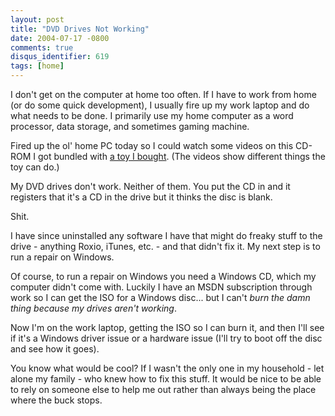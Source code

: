 ```yaml
---
layout: post
title: "DVD Drives Not Working"
date: 2004-07-17 -0800
comments: true
disqus_identifier: 619
tags: [home]
---
```

I don't get on the computer at home too often. If I have to work from
home (or do some quick development), I usually fire up my work laptop
and do what needs to be done. I primarily use my home computer as a word
processor, data storage, and sometimes gaming machine.

 Fired up the ol' home PC today so I could watch some videos on this
CD-ROM I got bundled with [a toy I bought](http://www.astrojax.com/).
(The videos show different things the toy can do.)

 My DVD drives don't work. Neither of them. You put the CD in and it
registers that it's a CD in the drive but it thinks the disc is blank.

 Shit.

 I have since uninstalled any software I have that might do freaky stuff
to the drive - anything Roxio, iTunes, etc. - and that didn't fix it. My
next step is to run a repair on Windows.

 Of course, to run a repair on Windows you need a Windows CD, which my
computer didn't come with. Luckily I have an MSDN subscription through
work so I can get the ISO for a Windows disc... but I can't *burn the
damn thing because my drives aren't working*.

 Now I'm on the work laptop, getting the ISO so I can burn it, and then
I'll see if it's a Windows driver issue or a hardware issue (I'll try to
boot off the disc and see how it goes).

 You know what would be cool? If I wasn't the only one in my household -
let alone my family - who knew how to fix this stuff. It would be nice
to be able to rely on someone else to help me out rather than always
being the place where the buck stops.
